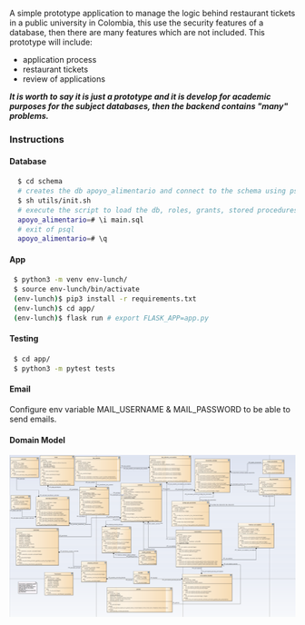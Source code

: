 A simple prototype application to manage the logic behind restaurant tickets in a public university in Colombia, this use the security features of a database, then there are many features which are not included. This prototype will include:

- application process
- restaurant tickets
- review of applications

***It is worth to say it is just a prototype and it is develop for academic purposes for the subject databases, then the backend contains "many" problems.***

### Instructions

#### Database
```sh
  $ cd schema
  # creates the db apoyo_alimentario and connect to the schema using psql
  $ sh utils/init.sh
  # execute the script to load the db, roles, grants, stored procedures, triggers
  apoyo_alimentario=# \i main.sql
  # exit of psql
  apoyo_alimentario=# \q
```

#### App
```sh
 $ python3 -m venv env-lunch/
 $ source env-lunch/bin/activate
 (env-lunch)$ pip3 install -r requirements.txt
 (env-lunch)$ cd app/
 (env-lunch)$ flask run # export FLASK_APP=app.py
```

#### Testing
```sh
 $ cd app/
 $ python3 -m pytest tests
```


#### Email

Configure  env variable MAIL_USERNAME & MAIL_PASSWORD to be able to send 
emails.


#### Domain Model

<a href="schema/DomainModel.png"><img src="schema/DomainModel.png"></a>
